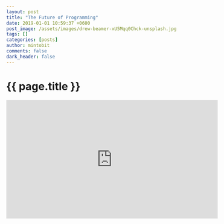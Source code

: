 ```yaml
---
layout: post
title: "The Future of Programming"
date: 2019-01-01 10:59:37 +0600
post_image: /assets/images/drew-beamer-xU5Mqq0Chck-unsplash.jpg
tags: []
categories: [posts]
author: mintobit
comments: false
dark_header: false
---
```

# {{ page.title }}
<iframe width="560" height="315" src="https://www.youtube.com/embed/ecIWPzGEbFc" frameborder="0" allowfullscreen></iframe>